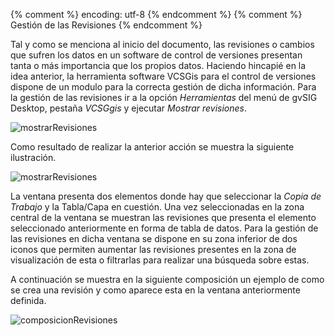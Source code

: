 {% comment %} encoding: utf-8 {% endcomment %}
{% comment %} Gestión de las Revisiones {% endcomment %} 

Tal y como se menciona al inicio del documento, las revisiones o cambios que sufren los datos en un software de control de versiones presentan tanta o más importancia que los propios datos. Haciendo hincapié en la idea anterior, la herramienta software VCSGis para el control de versiones dispone de un modulo para la correcta gestión de dicha información. Para la gestión de las revisiones ir a la opción *Herramientas* del menú de gvSIG Desktop, pestaña *VCSGgis* y ejecutar *Mostrar revisiones*.

![mostrarRevisiones](img/37_mostrar_revisiones.png)

Como resultado de realizar la anterior acción se muestra la siguiente ilustración.

![mostrarRevisiones](img/38_mostrar_revisiones_win.png)

La ventana presenta dos elementos donde hay que seleccionar la *Copia de Trabajo* y la Tabla/Capa en cuestión. Una vez seleccionadas en la zona central de la ventana se muestran las revisiones que presenta el elemento seleccionado anteriormente en forma de tabla de datos. Para la gestión de las revisiones en dicha ventana se dispone en su zona inferior de dos iconos que permiten aumentar las revisiones presentes en la zona de visualización de esta o filtrarlas para realizar una búsqueda sobre estas.

A continuación se muestra en la siguiente composición un ejemplo de como se crea una revisión y como aparece esta en la ventana anteriormente definida.

![composicionRevisiones](img/39_composicion_revisiones.png)
 
